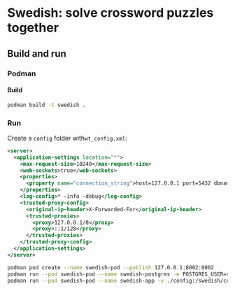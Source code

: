# Swedish: solve crossword puzzles together

## Build and run

### Podman

#### Build

```sh
podman build -t swedish .
```

### Run

Create a `config` folder with`wt_config.xml`:
```xml
<server>
  <application-settings location="*">
    <max-request-size>10240</max-request-size>
    <web-sockets>true</web-sockets>
    <properties>
      <property name="connection_string">host=127.0.0.1 port=5432 dbname=swedish user=swedish password=mypassword</property>
    </properties>
    <log-config>* -info -debug</log-config>
    <trusted-proxy-config>
      <original-ip-header>X-Forwarded-For</original-ip-header>
      <trusted-proxies>
        <proxy>127.0.0.1/8</proxy>
        <proxy>::1/128</proxy>
      </trusted-proxies>
    </trusted-proxy-config>
  </application-settings>
</server>
```

```sh
podman pod create --name swedish-pod --publish 127.0.0.1:8002:8002
podman run --pod swedish-pod --name swedish-postgres -e POSTGRES_USER=swedish -e POSTGRES_PASSWORD=mypassword -d postgres
podman run --pod swedish-pod --name swedish-app -v ./config:/swedish/config:Z -d swedish
```
